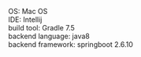 OS: Mac OS\
IDE: Intellij\
build tool: Gradle 7.5\
backend language: java8\
backend framework: springboot 2.6.10

